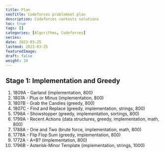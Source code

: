 ```yaml
---
title: Plan
seoTitle: Codeforces problemset plan
description: Codeforces contests solutions
toc: true
tags: []
categories: [Algorithms, Codeforces]
series:
date: 2023-03-25
lastmod: 2023-03-25
featuredImage:
draft: false
weight: 10
---
```


## Stage 1: Implementation and Greedy

1. 1809A - Garland (implementation, 800)
2. 1807A - Plus or Minus (implementation, 800)
3. 1807B - Grab the Candies (greedy, 800)
4. 1807C - Find and Replace (greedy, implementation, strings, 800)
5. 1798A - Showstopper (greedy, implementation, sortings, 800)
6. 1799A - Recent Actions (data structures, greedy, implementation, math, 800)
7. 1788A - One and Two (brute force, implementation, math, 800)
8. 1778A - Flip Flop Sum (greedy, implementation, 800)
9. 1772A - A+B? (implementation, 800)
10. 1796B - Asterisk-Minor Template (implementation, strings, 1000)


<!-- 
Stage 2: Combinatorics and Geometry

1777A - Everybody Likes Good Arrays! (greedy, math, 800)
1787A - Exponential Equation (constructive algorithms, math, 800)
1777B - Emordnilap (combinatorics, greedy, math, 900)
1776L - Controllers (binary search, math, 1500)
1776A - Walking Boy (greedy, 800)
1774A - Add Plus Minus Sign (constructive algorithms, math, 800)
1773F - Football (constructive algorithms, 800)

Stage 3: Brute Force and Constructive Algorithms

1804A - Lame King (greedy, math, 800)
1794B - Not Dividing (constructive algorithms, greedy, math, 900)
1791C - Prepend and Append (implementation, two pointers, 800)
1786A1 - Non-alternating Deck (easy version) (implementation, 800)
1786A2 - Alternating Deck (hard version) (implementation, 800)
1775A1 - Gardener and the Capybaras (easy version) (brute force, constructive algorithms, implementation, 800)
1775A2 - Gardener and the Capybaras (hard version) (constructive algorithms, greedy, 900)
1772D - Absolute Sorting (constructive algorithms, math, 1400)

Stage 4: Binary Search and Two Pointers

1809B (Points on Plane, binary search, greedy, math, 1000)
1807E (Interview, binary search, implementation, interactive, 1300)
1795C (Tea Tasting, binary search, data structures, implementation, 1500)
1793C (Dora and Search, constructive algorithms, data structures, two pointers, 1200)
1792C (Min Max Sort, binary search, brute force, greedy, math, two pointers, 1500)
1788B (Sum of Two Numbers, constructive algorithms, greedy, implementation, math, probabilities, 1100)
1775B (Gardener and the Array, bitmasks, constructive algorithms, 1300)
1772B (Matrix Rotation, brute force, implementation, 800)

Stage 5 - Sorting & Binary Search

In this stage, you will learn about sorting algorithms and binary search.

Problems:

1791C (Prepend and Append, implementation, two pointers, 800)
1772D (Absolute Sorting, constructive algorithms, math, 1400)
1774B (Coloring, constructive algorithms, greedy, math, 1500)
1788B (Sum of Two Numbers, constructive algorithms, greedy, implementation, math, probabilities, 1100)
1772B (Matrix Rotation, brute force, implementation, 800)

Stage 6 - Data Structures

In this stage, you will learn about various data structures such as arrays, stacks, queues, linked lists, trees, heaps, and graphs.

Problems:

1807D (Odd Queries, data structures, implementation, 900)
1807C (Find and Replace, greedy, implementation, strings, 800)
1795C (Tea Tasting, binary search, data structures, implementation, 1500)
1790D (Matryoshkas, data structures, greedy, sortings, 1200)
1781B (Going to the Cinema, brute force, greedy, sortings, 1000)

Stage 7 - Dynamic Programming

In this stage, you will learn about dynamic programming (DP) - a technique for solving complex problems by breaking them down into smaller, simpler subproblems.

Problems:

1776L (Controllers, binary search, math, 1500)
1793C (Dora and Search, constructive algorithms, data structures, two pointers, 1200)
1809C (Sum on Subarrays, constructive algorithms, greedy, math, 1500)
1807G1 (Subsequence Addition (Easy Version), brute force, dp, greedy, implementation, sortings, 1100)
1807G2 (Subsequence Addition (Hard Version), dp, greedy, implementation, sortings, 1100)

Stage 8 - Advanced Algorithms

In this stage, you will learn about advanced algorithms such as graph algorithms, string algorithms, and probability theory.

Problems:

1775B (Gardener and the Array, bitmasks, constructive algorithms, 1300)
1789B (Serval and Inversion Magic, brute force, implementation, strings, two pointers, 800)
1792C (Min Max Sort, binary search, brute force, greedy, math, two pointers, 1500)
1775A1 (Gardener and the Capybaras (Easy Version), brute force, constructive algorithms, implementation, 800)
1775A2 (Gardener and the Capybaras (Hard Version), constructive algorithms, greedy, 900)

Stage 9 - Final Stage

In this stage, you will solve some of the most challenging problems on the list.

Problems:

1787B (Number Factorization, greedy, math, number theory, 1100)
1774C (Ice and Fire, constructive algorithms, dp, greedy, 1300)
1772C (Different Differences, constructive algorithms, greedy, math, 1000)
1804C (Pull Your Luck, brute force, greedy, math, number theory, 1500)
1799B (Equalize by Divide, brute force, constructive algorithms, greedy, math, 1200)
1780B (GCD Partition, brute force, greedy, math, number theory, 1100) -->